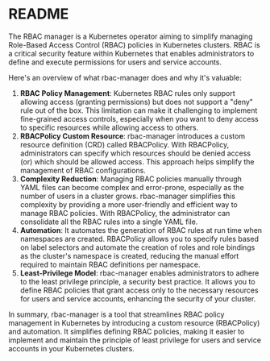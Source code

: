 # README

The RBAC manager is a Kubernetes operator aiming to simplify managing Role-Based Access Control (RBAC) policies in Kubernetes clusters. RBAC is a critical security feature within Kubernetes that enables administrators to define and execute permissions for users and service accounts.

Here's an overview of what rbac-manager does and why it's valuable:

1. **RBAC Policy Management**: Kubernetes RBAC rules only support allowing access (granting permissions) but does not support a "deny" rule out of the box. This limitation can make it challenging to implement fine-grained access controls, especially when you want to deny access to specific resources while allowing access to others.
2. **RBACPolicy Custom Resource**: rbac-manager introduces a custom resource definition (CRD) called RBACPolicy. With RBACPolicy, administrators can specify which resources should be denied access (or) which should be allowed access. This approach helps simplify the management of RBAC configurations.&#x20;
3. **Complexity Reduction**: Managing RBAC policies manually through YAML files can become complex and error-prone, especially as the number of users in a cluster grows. rbac-manager simplifies this complexity by providing a more user-friendly and efficient way to manage RBAC policies. With RBACPolicy, the administrator can consolidate all the RBAC rules into a single YAML file.
4. **Automation**: It automates the generation of RBAC rules at run time when namespaces are created. RBACPolicy allows you to specify rules based on label selectors and automate the creation of roles and role bindings as the cluster's namespace is created, reducing the manual effort required to maintain RBAC definitions per namespace.
5. **Least-Privilege Model**: rbac-manager enables administrators to adhere to the least privilege principle, a security best practice. It allows you to define RBAC policies that grant access only to the necessary resources for users and service accounts, enhancing the security of your cluster.

In summary, rbac-manager is a tool that streamlines RBAC policy management in Kubernetes by introducing a custom resource (RBACPolicy) and automation. It simplifies defining RBAC policies, making it easier to implement and maintain the principle of least privilege for users and service accounts in your Kubernetes clusters.
